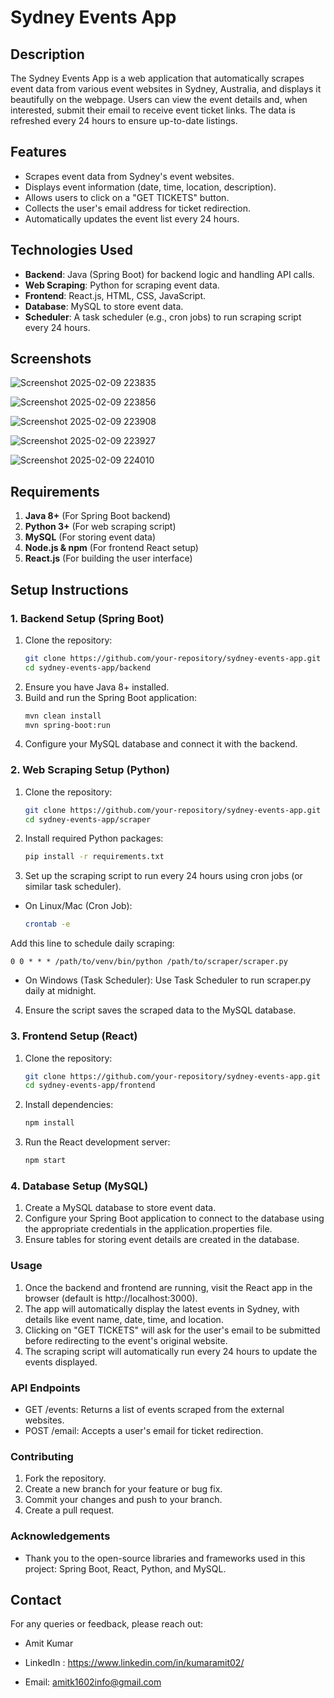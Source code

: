 # Sydney Events App

## Description
The Sydney Events App is a web application that automatically scrapes event data from various event websites in Sydney, Australia, and displays it beautifully on the webpage. Users can view the event details and, when interested, submit their email to receive event ticket links. The data is refreshed every 24 hours to ensure up-to-date listings.

## Features
- Scrapes event data from Sydney's event websites.
- Displays event information (date, time, location, description).
- Allows users to click on a "GET TICKETS" button.
- Collects the user's email address for ticket redirection.
- Automatically updates the event list every 24 hours.

## Technologies Used
- **Backend**: Java (Spring Boot) for backend logic and handling API calls.
- **Web Scraping**: Python for scraping event data.
- **Frontend**: React.js, HTML, CSS, JavaScript.
- **Database**: MySQL to store event data.
- **Scheduler**: A task scheduler (e.g., cron jobs) to run scraping script every 24 hours.
## Screenshots

![Screenshot 2025-02-09 223835](https://github.com/user-attachments/assets/607f76ec-6b59-4d01-bb1f-c2e94bea46c3)

![Screenshot 2025-02-09 223856](https://github.com/user-attachments/assets/ed363dc2-814e-4fc0-8327-eceecac095b4)

![Screenshot 2025-02-09 223908](https://github.com/user-attachments/assets/6644b369-fbb7-405c-9b37-6bc76e035939)

![Screenshot 2025-02-09 223927](https://github.com/user-attachments/assets/9ed74884-9673-4f99-800c-ee1ba0892288)

![Screenshot 2025-02-09 224010](https://github.com/user-attachments/assets/7695e33c-cb76-4648-a515-20474b5ca109)

## Requirements
1. **Java 8+** (For Spring Boot backend)
2. **Python 3+** (For web scraping script)
3. **MySQL** (For storing event data)
4. **Node.js & npm** (For frontend React setup)
5. **React.js** (For building the user interface)


## Setup Instructions

### 1. Backend Setup (Spring Boot)
1. Clone the repository:
   ```bash
   git clone https://github.com/your-repository/sydney-events-app.git
   cd sydney-events-app/backend
2. Ensure you have Java 8+ installed.
3. Build and run the Spring Boot application:
    ```bash
    mvn clean install
    mvn spring-boot:run

4. Configure your MySQL database and connect it with the backend.

### 2. Web Scraping Setup (Python)

1. Clone the repository:
    ```bash
    git clone https://github.com/your-repository/sydney-events-app.git
    cd sydney-events-app/scraper
2. Install required Python packages:
    ```bash
    pip install -r requirements.txt
3. Set up the scraping script to run every 24 hours using cron jobs (or similar task scheduler).

*	On Linux/Mac (Cron Job):
	```bash
    crontab -e
  Add this line to schedule daily scraping:

    0 0 * * * /path/to/venv/bin/python /path/to/scraper/scraper.py

*	On Windows (Task Scheduler): Use Task Scheduler to run scraper.py daily at midnight.

4. Ensure the script saves the scraped data to the MySQL database.



### 3. Frontend Setup (React)
1. Clone the repository:
    ```bash
    git clone https://github.com/your-repository/sydney-events-app.git
    cd sydney-events-app/frontend

2. Install dependencies:
    ```bash
    npm install

3. Run the React development server:

    ```bash
    npm start


### 4. Database Setup (MySQL)

1. Create a MySQL database to store event data.
2. Configure your Spring Boot application to connect to the database using the appropriate credentials in the application.properties file.
3. Ensure tables for storing event details are created in the database.

### Usage
1. Once the backend and frontend are running, visit the React app in the browser (default is http://localhost:3000).
2. The app will automatically display the latest events in Sydney, with details like event name, date, time, and location.
3. Clicking on "GET TICKETS" will ask for the user's email to be submitted before redirecting to the event's original website.
4. The scraping script will automatically run every 24 hours to update the events displayed.

### API Endpoints

* GET /events: Returns a list of events scraped from the external websites.
* POST /email: Accepts a user's email for ticket redirection.

### Contributing
1. Fork the repository.
2. Create a new branch for your feature or bug fix.
3. Commit your changes and push to your branch.
4. Create a pull request.

### Acknowledgements
* Thank you to the open-source libraries and frameworks used in this project: Spring Boot, React, Python, and MySQL.




## Contact

For any queries or feedback, please reach out:

* Amit Kumar

* LinkedIn : https://www.linkedin.com/in/kumaramit02/

* Email: amitk1602info@gmail.com
